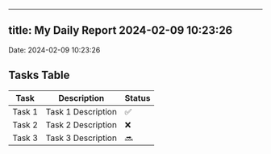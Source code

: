 
---
title: My Daily Report 2024-02-09 10:23:26
---

Date: 2024-02-09 10:23:26

## Tasks Table

| Task | Description | Status |
|------|-------------|--------|
| Task 1 | Task 1 Description | ✅ |
| Task 2 | Task 2 Description | ❌ |
| Task 3 | Task 3 Description | 🔜 |
